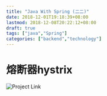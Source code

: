 ```yaml
---
title: "Java With Spring (二二)"
date: 2018-12-01T19:18:39+08:00
lastmod: 2018-12-08T20:22:12+08:00
draft: true
tags: ["java","Spring"]
categories: ["backend","technology"]
---
```


# 熔断器hystrix

![Project Link](https://github.com/hyyfrank/play_with_springboot/tree/feature/lesson1)
